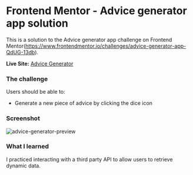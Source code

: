 # Frontend Mentor - Advice generator app solution

This is a solution to the Advice generator app challenge on Frontend Mentor(https://www.frontendmentor.io/challenges/advice-generator-app-QdUG-13db).

**Live Site:** [Advice Generator](https://random-advice-gen.vercel.app/)

### The challenge

Users should be able to:

- Generate a new piece of advice by clicking the dice icon

### Screenshot

![advice-generator-preview](https://user-images.githubusercontent.com/95510710/194730508-bfa52071-1ab4-400d-8699-bbfcf4782e48.png)

### What I learned

I practiced interacting with a third party API to allow users to retrieve dynamic data.
